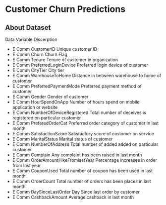 # Customer Churn Predictions

## About Dataset
Data Variable Discerption
* E Comm CustomerID Unique customer ID
* E Comm Churn Churn Flag
* E Comm Tenure Tenure of customer in organization
* E Comm PreferredLoginDevice Preferred login device of customer
* E Comm CityTier City tier
* E Comm WarehouseToHome Distance in between warehouse to home of customer
* E Comm PreferredPaymentMode Preferred payment method of customer
* E Comm Gender Gender of customer
* E Comm HourSpendOnApp Number of hours spend on mobile application or website
* E Comm NumberOfDeviceRegistered Total number of deceives is registered on particular customer
* E Comm PreferedOrderCat Preferred order category of customer in last month
* E Comm SatisfactionScore Satisfactory score of customer on service
* E Comm MaritalStatus Marital status of customer
* E Comm NumberOfAddress Total number of added added on particular customer
* E Comm Complain Any complaint has been raised in last month
* E Comm OrderAmountHikeFromlastYear Percentage increases in order from last year
* E Comm CouponUsed Total number of coupon has been used in last month
* E Comm OrderCount Total number of orders has been places in last month
* E Comm DaySinceLastOrder Day Since last order by customer
* E Comm CashbackAmount Average cashback in last month

